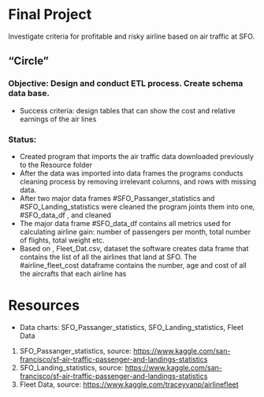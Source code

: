 # Final Project
Investigate criteria for profitable and risky airline based on air traffic at SFO. 

## “Circle”
### Objective: Design and conduct ETL process. Create schema data base.
*	Success criteria: design tables that can show the cost and relative earnings of the air lines

### Status: 
*	Created program that imports the air traffic data downloaded previously to the Resource folder  
*	After the data was imported into data frames the programs conducts cleaning process by removing irrelevant columns, and rows with missing data.
*	After two major data frames #SFO_Passanger_statistics and #SFO_Landing_statistics were cleaned the program joints them into one, #SFO_data_df ,  and cleaned
*	The major data frame #SFO_data_df contains all metrics used for calculating airline gain: number of passengers per month, total number of flights, total weight etc. 
*	Based on , Fleet_Dat.csv, dataset the software creates data frame that contains the list of all the airlines that land at SFO. The #airline_fleet_cost dataframe  contains the number, age and cost of all the aircrafts that each airline has

# Resources
*	Data charts: SFO_Passanger_statistics, SFO_Landing_statistics, Fleet Data
1.	SFO_Passanger_statistics, source: https://www.kaggle.com/san-francisco/sf-air-traffic-passenger-and-landings-statistics
2.	SFO_Landing_statistics, source: https://www.kaggle.com/san-francisco/sf-air-traffic-passenger-and-landings-statistics
3.	Fleet Data, source: https://www.kaggle.com/traceyvanp/airlinefleet
